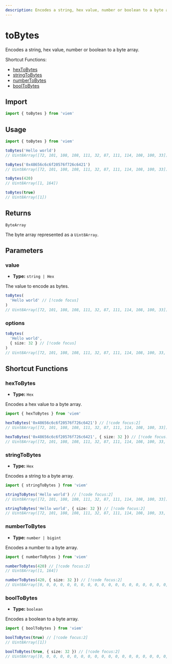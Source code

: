 ```yaml
---
description: Encodes a string, hex value, number or boolean to a byte array.
---
```


# toBytes

Encodes a string, hex value, number or boolean to a byte array.

Shortcut Functions:

- [hexToBytes](#hextobytes)
- [stringToBytes](#stringtobytes)
- [numberToBytes](#numbertobytes)
- [boolToBytes](#booltobytes)

## Import

```ts
import { toBytes } from 'viem'
```

## Usage

```ts
import { toBytes } from 'viem'

toBytes('Hello world')
// Uint8Array([72, 101, 108, 108, 111, 32, 87, 111, 114, 108, 100, 33])

toBytes('0x48656c6c6f20576f726c6421')
// Uint8Array([72, 101, 108, 108, 111, 32, 87, 111, 114, 108, 100, 33])

toBytes(420)
// Uint8Array([1, 164])

toBytes(true)
// Uint8Array([1])
```

## Returns

`ByteArray`

The byte array represented as a `Uint8Array`.

## Parameters

### value

- **Type:** `string | Hex`

The value to encode as bytes.

```ts 
toBytes(
  'Hello world' // [!code focus]
)
// Uint8Array([72, 101, 108, 108, 111, 32, 87, 111, 114, 108, 100, 33])
```

### options

```ts 
toBytes(
  'Hello world', 
  { size: 32 } // [!code focus]
)
// Uint8Array([72, 101, 108, 108, 111, 32, 87, 111, 114, 108, 100, 33, 0, 0, 0, 0, 0, 0, 0, 0, 0, 0, 0, 0, 0, 0, 0, 0, 0, 0, 0, 0])
```

## Shortcut Functions

### hexToBytes

- **Type:** `Hex`

Encodes a hex value to a byte array.

```ts
import { hexToBytes } from 'viem'

hexToBytes('0x48656c6c6f20576f726c6421') // [!code focus:2]
// Uint8Array([72, 101, 108, 108, 111, 32, 87, 111, 114, 108, 100, 33])

hexToBytes('0x48656c6c6f20576f726c6421', { size: 32 }) // [!code focus:2]
// Uint8Array([72, 101, 108, 108, 111, 32, 87, 111, 114, 108, 100, 33, 0, 0, 0, 0, 0, 0, 0, 0, 0, 0, 0, 0, 0, 0, 0, 0, 0, 0, 0, 0])
```

### stringToBytes

- **Type:** `Hex`

Encodes a string to a byte array.

```ts
import { stringToBytes } from 'viem'

stringToBytes('Hello world') // [!code focus:2]
// Uint8Array([72, 101, 108, 108, 111, 32, 87, 111, 114, 108, 100, 33])

stringToBytes('Hello world', { size: 32 }) // [!code focus:2]
// Uint8Array([72, 101, 108, 108, 111, 32, 87, 111, 114, 108, 100, 33, 0, 0, 0, 0, 0, 0, 0, 0, 0, 0, 0, 0, 0, 0, 0, 0, 0, 0, 0, 0])
```

### numberToBytes

- **Type:** `number | bigint`

Encodes a number to a byte array.

```ts
import { numberToBytes } from 'viem'

numberToBytes(420) // [!code focus:2]
// Uint8Array([1, 164])

numberToBytes(420, { size: 32 }) // [!code focus:2]
// Uint8Array([0, 0, 0, 0, 0, 0, 0, 0, 0, 0, 0, 0, 0, 0, 0, 0, 0, 0, 0, 0, 0, 0, 0, 0, 0, 0, 0, 0, 0, 0, 1, 164])
```

### boolToBytes

- **Type:** `boolean`

Encodes a boolean to a byte array.

```ts
import { boolToBytes } from 'viem'

boolToBytes(true) // [!code focus:2]
// Uint8Array([1])

boolToBytes(true, { size: 32 }) // [!code focus:2]
// Uint8Array([0, 0, 0, 0, 0, 0, 0, 0, 0, 0, 0, 0, 0, 0, 0, 0, 0, 0, 0, 0, 0, 0, 0, 0, 0, 0, 0, 0, 0, 0, 0, 1])
```
